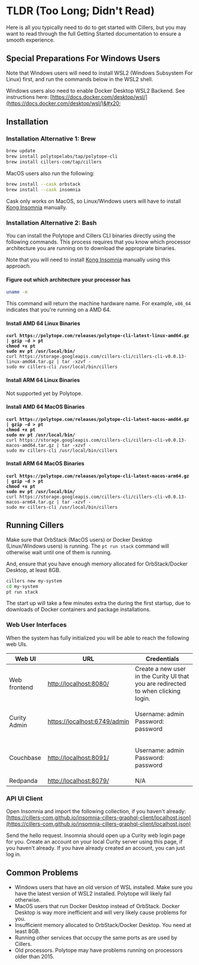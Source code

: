# TLDR (Too Long; Didn't Read)

Here is all you typically need to do to get started with Cillers, but you may want to read through the full Getting Started documentation to ensure a smooth experience.&#x20;

## Special Preparations For Windows Users

Note that Windows users will need to install WSL2 (Windows Subsystem For Linux) first, and run the commands below in the WSL2 shell. &#x20;

Windows users also need to enable Docker Desktop WSL2 Backend. See instructions here: [https://docs.docker.com/desktop/wsl/](https://docs.docker.com/desktop/wsl/)&#x20;

## Installation&#x20;

### Installation Alternative 1: Brew

```bash
brew update
brew install polytopelabs/tap/polytope-cli
brew install cillers-com/tap/cillers
```

MacOS users also run the following:

```bash
brew install --cask orbstack
brew install --cask insomnia 
```

Cask only works on MacOS, so Linux/Windows users will have to install [Kong Insomnia](https://insomnia.rest/download) manually.

### Installation Alternative 2: Bash

You can install the Polytope and Cillers CLI binaries directly using the following commands. This process requires that you know which processor architecture you are running on to download the appropriate binaries.&#x20;

Note that you will need to install [Kong Insomnia](https://insomnia.rest/download) manually using this approach.&#x20;

#### Figure out which architecture your processor has

```bash
uname -m
```

This command will return the machine hardware name. For example, `x86_64` indicates that you're running on a AMD 64.&#x20;

#### Install AMD 64 Linux Binaries

<pre class="language-bash"><code class="lang-bash"><strong>curl https://polytope.com/releases/polytope-cli-latest-linux-amd64.gz | gzip -d > pt 
</strong><strong>chmod +x pt 
</strong><strong>sudo mv pt /usr/local/bin/
</strong>curl https://storage.googleapis.com/cillers-cli/cillers-cli-v0.0.13-linux-amd64.tar.gz | tar -xzvf -
sudo mv cillers-cli /usr/local/bin/cillers
</code></pre>

#### Install ARM 64 Linux Binaries

Not supported yet by Polytope.&#x20;

#### Install AMD 64 MacOS Binaries

<pre class="language-bash"><code class="lang-bash"><strong>curl https://polytope.com/releases/polytope-cli-latest-macos-amd64.gz | gzip -d > pt 
</strong><strong>chmod +x pt 
</strong><strong>sudo mv pt /usr/local/bin/
</strong>curl https://storage.googleapis.com/cillers-cli/cillers-cli-v0.0.13-macos-amd64.tar.gz | tar -xzvf -
sudo mv cillers-cli /usr/local/bin/cillers
</code></pre>

#### Install ARM 64 MacOS Binaries

<pre class="language-bash"><code class="lang-bash"><strong>curl https://polytope.com/releases/polytope-cli-latest-macos-arm64.gz | gzip -d > pt 
</strong><strong>chmod +x pt 
</strong><strong>sudo mv pt /usr/local/bin/
</strong>curl https://storage.googleapis.com/cillers-cli/cillers-cli-v0.0.13-macos-arm64.tar.gz | tar -xzvf -
sudo mv cillers-cli /usr/local/bin/cillers
</code></pre>

## Running Cillers

Make sure that OrbStack (MacOS users) or Docker Desktop (Linux/Windows users) is running. The `pt run stack` command will otherwise wait until one of them is running.&#x20;

&#x20;And, ensure that you have enough memory allocated for OrbStack/Docker Desktop, at least 8GB.&#x20;

```bash
cillers new my-system
cd my-system
pt run stack
```

The start up will take a few minutes extra the during the first startup, due to downloads of Docker containers and package installations.&#x20;

### Web User Interfaces

When the system has fully initialized you will be able to reach the following web UIs.

| Web UI       | URL                                                          | Credentials                                                                         |
| ------------ | ------------------------------------------------------------ | ----------------------------------------------------------------------------------- |
| Web frontend | [http://localhost:8080/](http://localhost:8080/)             | Create a new user in the Curity UI that you are redirected to when clicking login.  |
| Curity Admin | [https://localhost:6749/admin](https://localhost:6749/admin) | <p>Username: admin<br>Password: password</p>                                        |
| Couchbase    | [http://localhost:8091/](http://localhost:8091/)             | <p>Username: admin<br>Password: password</p>                                        |
| Redpanda     | [http://localhost:8079/](http://localhost:8079/)             | N/A                                                                                 |

### API UI Client

Open Insomnia and import the following collection, if you haven't already: [https://cillers-com.github.io/insomnia-cillers-graphql-client/localhost.json](https://cillers-com.github.io/insomnia-cillers-graphql-client/localhost.json)

Send the hello request. Insomnia should open up a Curity web login page for you. Create an account on your local Curity server using this page, if you haven't already. If you have already created an account, you can just log in.&#x20;

## Common Problems

* Windows users that have an old version of WSL installed. Make sure you have the latest version of WSL2 installed. Polytope will likely fail otherwise.&#x20;
* MacOS users that run Docker Desktop instead of OrbStack. Docker Desktop is way more inefficient and will very likely cause problems for you.&#x20;
* Insufficient memory allocated to OrbStack/Docker Desktop. You need at least 8GB.&#x20;
* Running other services that occupy the same ports as are used by Cillers.&#x20;
* Old processors. Polytope may have problems running on processors older than 2015.&#x20;
